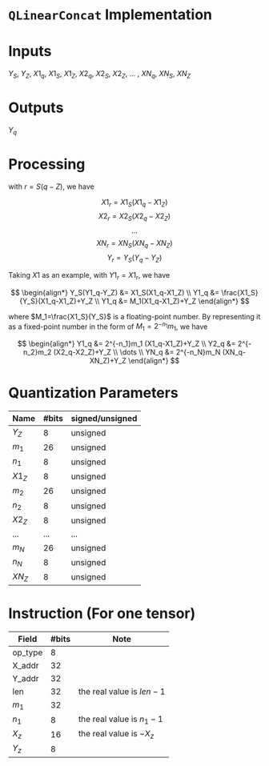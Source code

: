 # `QLinearConcat` Implementation

Inputs
=============
$Y_S$, $Y_Z$, $X1_q$, $X1_S$, $X1_Z$, $X2_q$, $X2_S$, $X2_Z$, ... , $XN_q$, $XN_S$, $XN_Z$

Outputs
=============
$Y_q$

Processing
=============
with $r=S(q-Z)$, we have

$$ X1_r = X1_S(X1_q-X1_Z) $$
$$ X2_r = X2_S(X2_q-X2_Z) $$
$$ \dots $$
$$ XN_r = XN_S(XN_q-XN_Z) $$
$$ Y_r = Y_S(Y_q-Y_Z) $$

Taking $X1$ as an example, with $Y1_r=X1_r$, we have

$$
\begin{align*}
Y_S(Y1_q-Y_Z) &= X1_S(X1_q-X1_Z) \\
Y1_q &= \frac{X1_S}{Y_S}(X1_q-X1_Z)+Y_Z \\
Y1_q &= M_1(X1_q-X1_Z)+Y_Z
\end{align*}
$$

where $M_1=\frac{X1_S}{Y_S}$ is a floating-point number. By representing it as a fixed-point number in the form of $M_1=2^{-n_1}m_1$, we have

$$
\begin{align*}
Y1_q &= 2^{-n_1}m_1 (X1_q-X1_Z)+Y_Z \\
Y2_q &= 2^{-n_2}m_2 (X2_q-X2_Z)+Y_Z \\
\dots \\
YN_q &= 2^{-n_N}m_N (XN_q-XN_Z)+Y_Z
\end{align*}
$$


Quantization Parameters
=============
| Name | #bits | signed/unsigned |
|  ----  | ----  | ----  |
| $Y_Z$ | 8 | unsigned |
| $m_1$ | 26 | unsigned |
| $n_1$ | 8 | unsigned |
| $X1_Z$ | 8 | unsigned |
| $m_2$ | 26 | unsigned |
| $n_2$ | 8 | unsigned |
| $X2_Z$ | 8 | unsigned |
| ... | ... | ... |
| $m_N$ | 26 | unsigned |
| $n_N$ | 8 | unsigned |
| $XN_Z$ | 8 | unsigned |


Instruction (For one tensor)
=============
| Field | #bits | Note |
|  ----  | ---- | ---- |
| op_type | 8 |
| X_addr | 32 |
| Y_addr | 32 |
| len | 32 | the real value is $len-1$ |
| $m_1$ | 32 |
| $n_1$ | 8 | the real value is $n_1-1$ |
| $X_z$ | 16 | the real value is $-X_z$ |
| $Y_z$ | 8 |